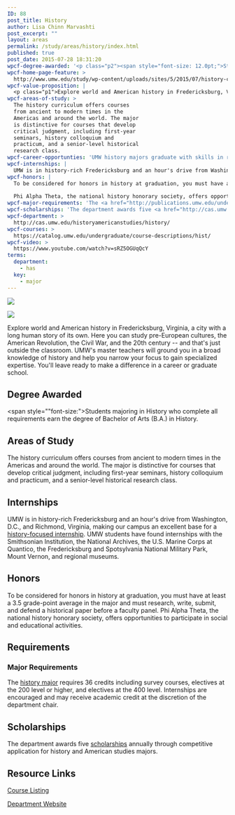 ```yaml
---
ID: 88
post_title: History
author: Lisa Chinn Marvashti
post_excerpt: ""
layout: areas
permalink: /study/areas/history/index.html
published: true
post_date: 2015-07-28 18:31:20
wpcf-degree-awarded: '<p class="p2"><span style="font-size: 12.0pt;">Students majoring in History who complete all requirements earn the degree of Bachelor of Arts (B.A.) in History.</span></p>'
wpcf-home-page-feature: >
  http://www.umw.edu/study/wp-content/uploads/sites/5/2015/07/history-class-2014_candice-leahe.jpg
wpcf-value-proposition: |
  <p class="p1">Explore world and American history in Fredericksburg, Virginia, a city with a long human story of its own. Here you can study pre-European cultures, the American Revolution, the Civil War, and the 20th century -- and that's just outside the classroom. UMW's master teachers will ground you in a broad knowledge of history and help you narrow your focus to gain specialized expertise. You'll leave ready to make a difference in a career or graduate school.</p>
wpcf-areas-of-study: >
  The history curriculum offers courses
  from ancient to modern times in the
  Americas and around the world. The major
  is distinctive for courses that develop
  critical judgment, including first-year
  seminars, history colloquium and
  practicum, and a senior-level historical
  research class.
wpcf-career-opportunties: 'UMW history majors graduate with skills in research, analysis, writing, public speaking, and digital media. Recent UMW history graduates have found <a href="http://cas.umw.edu/historyamericanstudies/alumni-intros/">careers</a> as a PBS programmer, a  judge, a museum curator, an online writer, a high school teacher, and college professors. Graduates may find work in media, government, national parks, education, law, business, international management, and more. Many earn advanced degrees.'
wpcf-internships: |
  UMW is in history-rich Fredericksburg and an hour's drive from Washington, D.C., and Richmond, Virginia, making our campus an excellent base for a <a href="http://cas.umw.edu/historyamericanstudies/careers/internships/">history-focused internship</a>. UMW students have found internships with the Smithsonian Institution, the National Archives, the U.S. Marine Corps at Quantico, the Fredericksburg and Spotsylvania National Military Park, Mount Vernon, and regional museums.
wpcf-honors: |
  To be considered for honors in history at graduation, you must have at least a 3.5 grade-point average in the major and must research, write, submit, and defend a historical paper before a faculty panel.
  
  Phi Alpha Theta, the national history honorary society, offers opportunities to participate in social and educational activities.
wpcf-major-requirements: 'The <a href="http://publications.umw.edu/undergraduatecatalog/courses-of-study/majors/hist/">history major</a> requires 36 credits including survey courses, electives at the 200 level or higher, and electives at the 400 level. Internships are encouraged and may receive academic credit at the discretion of the department chair.'
wpcf-scholarships: 'The department awards five <a href="http://cas.umw.edu/historyamericanstudies/scholarships-and-awards/">scholarships</a> annually through competitive application for history and American studies majors.'
wpcf-department: >
  http://cas.umw.edu/historyamericanstudies/history/
wpcf-courses: >
  https://catalog.umw.edu/undergraduate/course-descriptions/hist/
wpcf-video: >
  https://www.youtube.com/watch?v=sRZ5OGUqQcY
terms:
  department:
    - has
  key:
    - major
---
```


<!-- Types Custom Fields: -->
[![](http://www.umw.edu/study/wp-content/uploads/sites/5/2015/07/history-class-2014_candice-leahe.jpg)](http://www.umw.edu/study/wp-content/uploads/sites/5/2015/07/history-class-2014_candice-leahe.jpg)
<!-- End home-page-feature -->

<!-- video -->
[![](https://i.ytimg.com/vi/sRZ5OGUqQcY/hqdefault.jpg)](https://www.youtube.com/watch?v=sRZ5OGUqQcY)
<!-- End video -->

<!-- value-proposition -->
Explore world and American history in Fredericksburg, Virginia, a city with a long human story of its own. Here you can study pre-European cultures, the American Revolution, the Civil War, and the 20th century -- and that\'s just outside the classroom. UMW\'s master teachers will ground you in a broad knowledge of history and help you narrow your focus to gain specialized expertise. You\'ll leave ready to make a difference in a career or graduate school.
<!-- End value-proposition -->

<!-- degree-awarded -->
## Degree Awarded
<span style=""font-size:">Students majoring in History who complete all requirements earn the degree of Bachelor of Arts (B.A.) in History.</span>
<!-- End degree-awarded -->
<!-- areas-of-study -->
## Areas of Study
The history curriculum offers courses from ancient to modern times in the Americas and around the world. The major is distinctive for courses that develop critical judgment, including first-year seminars, history colloquium and practicum, and a senior-level historical research class.
<!-- End areas-of-study -->

<!-- internships -->
## Internships
UMW is in history-rich Fredericksburg and an hour\'s drive from Washington, D.C., and Richmond, Virginia, making our campus an excellent base for a [history-focused internship]("http://cas.umw.edu/historyamericanstudies/careers/internships/"). UMW students have found internships with the Smithsonian Institution, the National Archives, the U.S. Marine Corps at Quantico, the Fredericksburg and Spotsylvania National Military Park, Mount Vernon, and regional museums.
<!-- End internships -->

<!-- honors -->
## Honors
To be considered for honors in history at graduation, you must have at least a 3.5 grade-point average in the major and must research, write, submit, and defend a historical paper before a faculty panel. Phi Alpha Theta, the national history honorary society, offers opportunities to participate in social and educational activities.
<!-- End honors -->

<!-- requirements -->
## Requirements

<!-- major-requirements -->
### Major Requirements
The [history major]("http://publications.umw.edu/undergraduatecatalog/courses-of-study/majors/hist/") requires 36 credits including survey courses, electives at the 200 level or higher, and electives at the 400 level. Internships are encouraged and may receive academic credit at the discretion of the department chair.
<!-- End major-requirements -->

<!-- End requirements -->

<!-- scholarships -->
## Scholarships
The department awards five [scholarships]("http://cas.umw.edu/historyamericanstudies/scholarships-and-awards/") annually through competitive application for history and American studies majors.
<!-- End scholarships -->

<!-- resource-links -->
## Resource Links

<!-- courses -->
[Course Listing](https://catalog.umw.edu/undergraduate/course-descriptions/hist/)

<!-- End courses -->


<!-- department -->
[Department Website](http://cas.umw.edu/historyamericanstudies/history/)

<!-- End department -->

<!-- End resource-links -->

<!-- End Types Custom Fields -->
